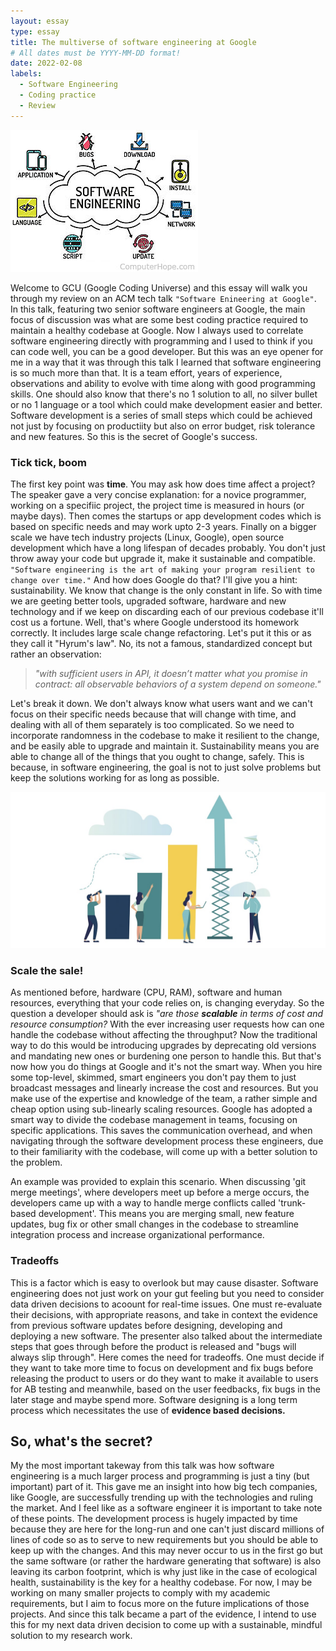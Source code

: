 ```yaml
---
layout: essay
type: essay
title: The multiverse of software engineering at Google
# All dates must be YYYY-MM-DD format!
date: 2022-02-08
labels:
  - Software Engineering
  - Coding practice
  - Review
---
```


<img class="ui medium right floated rounded image" src="../images/software-engineering.jpg">

Welcome to GCU (Google Coding Universe) and this essay will walk you through my review on an ACM tech talk `"Software Enineering at Google"`. In this talk, featuring two senior software engineers at Google, the main focus of discussion was what are some best coding practice required to maintain a healthy codebase at Google. Now I always used to correlate software engineering directly with programming and I used to think if you can code well, you can be a good developer. But this was an eye opener for me in a way that it was through this talk I learned that software engineering is so much more than that. It is a team effort, years of experience, observations and ability to evolve with time along with good programming skills. One should also know that there's no 1 solution to all, no silver bullet or no 1 language or a tool which could make development easier and better. Software development is a series of small steps which could be achieved not just by focusing on productiity but also on error budget, risk tolerance and new features. So this is the secret of Google's success.

### Tick tick, boom

The first key point was **time**. You may ask how does time affect a project? The speaker gave a very concise explanation: for a novice programmer, working on a specifiic project, the project time is measured in hours (or maybe days). Then comes the startups or app development codes which is based on specific needs and may work upto 2-3 years. Finally on a bigger scale we have tech industry projects (Linux, Google), open source development which have a long lifespan of decades probably. You don't just throw away your code but upgrade it, make it sustainable and compatible. `"Software engineering is the art of making your program resilient to change over time."` And how does Google do that? I'll give you a hint: sustainability. We know that change is the only constant in life. So with time we are geeting better tools, upgraded software, hardware and new technology and if we keep on discarding each of our previous codebase it'll cost us a fortune. Well, that's where Google understood its homework correctly. It includes large scale change refactoring. Let's put it this or as they call it "Hyrum's law". No, its not a famous, standardized concept but rather an observation:

> *"with sufficient users in API, it doesn’t matter what you promise in contract: all observable behaviors of a system depend on someone."*

Let's break it down. We don't always know what users want and we can't focus on their specific needs because that will change with time, and dealing with all of them separately is too complicated. So we need to incorporate randomness in the codebase to make it resilient to the change, and be easily able to upgrade and maintain it. Sustainability means you are able to change all of the things that you ought to change, safely. This is because, in software engineering, the goal is not to just solve problems but keep the solutions working for as long as possible.

<img class="ui medium left floated rounded image" src="../images/software-scalability.jpg">

### Scale the sale!

As mentioned before, hardware (CPU, RAM), software and human resources, everything that your code relies on, is changing everyday. So the question a developer should ask is *"are those  **scalable** in terms of cost and resource consumption?* With the ever increasing user requests how can one handle the codebase without affecting the throughput? Now the traditional way to do this would be introducing upgrades by deprecating old versions and mandating new ones or burdening one person to handle this. But that's now how you do things at Google and it's not the smart way. When you hire some top-level, skimmed, smart engineers you don't pay them to just broadcast messages and linearly increase the cost and resources. But you make use of the expertise and knowledge of the team, a rather simple and cheap option using sub-linearly scaling resources. Google has adopted a smart way to divide the codebase management in teams, focusing on specific applications. This saves the communication overhead, and when navigating through the software development process these engineers, due to their familiarity with the codebase, will come up with a better solution to the problem.

An example was provided to explain this scenario. When discussing 'git merge meetings', where developers meet up before a merge occurs, the developers came up with a way to handle merge conflicts called 'trunk-based development'. This means you are merging small, new feature updates, bug fix or other small changes in the codebase to streamline integration process and increase organizational performance.

### Tradeoffs

This is a factor which is easy to overlook but may cause disaster. Software engineering does not just work on your gut feeling but you need to consider data driven decisions to acoount for real-time issues. One must re-evaluate their decisions, with appropriate reasons, and take in context the evidence from previous software updates before designing, developing and deploying a new software. The presenter also talked about the intermediate steps that goes through before the product is released and "bugs will always slip through". Here comes the need for tradeoffs. One must decide if they want to take more time to focus on development and fix bugs before releasing the product to users or do they want to make it available to users for AB testing and meanwhile, based on the user feedbacks, fix bugs in the later stage and maybe spend more. Software designing is a long term process which necessitates the use of **evidence based decisions.** 

## So, what's the secret?

My the most important takeway from this talk was how software engineering is a much larger process and programming is just a tiny (but important) part of it. This gave me an insight into how big tech companies, like Google, are successfully trending up with the technologies and ruling the market. And I feel like as a software engineer it is important to take note of these points. The development process is hugely impacted by time because they are here for the long-run and one can't just discard millions of lines of code so as to serve to new requirements but you should be able to keep up with the changes. And this may never occur to us in the first go but the same software (or rather the hardware generating that software) is also leaving its carbon footprint, which is why just like in the case of ecological health, sustainability is the key for a healthy codebase. For now, I may be working on many smaller projects to comply with my academic requirements, but I aim to focus more on the future implications of those projects. And since this talk became a part of the evidence, I intend to use this for my next data driven decision to come up with a sustainable, mindful solution to my research work.

